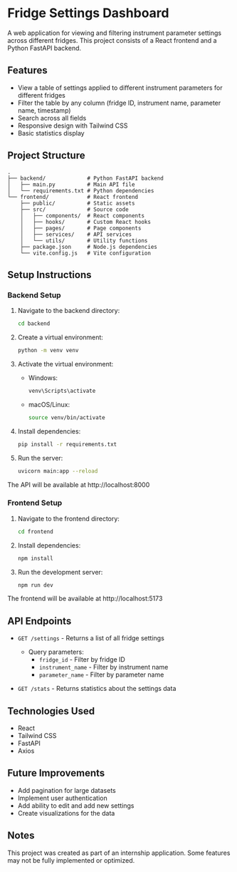# Fridge Settings Dashboard

A web application for viewing and filtering instrument parameter settings across different fridges. This project consists of a React frontend and a Python FastAPI backend.

## Features

- View a table of settings applied to different instrument parameters for different fridges
- Filter the table by any column (fridge ID, instrument name, parameter name, timestamp)
- Search across all fields
- Responsive design with Tailwind CSS
- Basic statistics display

## Project Structure

```
.
├── backend/             # Python FastAPI backend
│   ├── main.py          # Main API file
│   └── requirements.txt # Python dependencies
└── frontend/            # React frontend
    ├── public/          # Static assets
    ├── src/             # Source code
    │   ├── components/  # React components
    │   ├── hooks/       # Custom React hooks
    │   ├── pages/       # Page components
    │   ├── services/    # API services
    │   └── utils/       # Utility functions
    ├── package.json     # Node.js dependencies
    └── vite.config.js   # Vite configuration
```

## Setup Instructions

### Backend Setup

1. Navigate to the backend directory:
   ```bash
   cd backend
   ```

2. Create a virtual environment:
   ```bash
   python -m venv venv
   ```

3. Activate the virtual environment:
   - Windows:
     ```bash
     venv\Scripts\activate
     ```
   - macOS/Linux:
     ```bash
     source venv/bin/activate
     ```

4. Install dependencies:
   ```bash
   pip install -r requirements.txt
   ```

5. Run the server:
   ```bash
   uvicorn main:app --reload
   ```

The API will be available at http://localhost:8000

### Frontend Setup

1. Navigate to the frontend directory:
   ```bash
   cd frontend
   ```

2. Install dependencies:
   ```bash
   npm install
   ```

3. Run the development server:
   ```bash
   npm run dev
   ```

The frontend will be available at http://localhost:5173

## API Endpoints

- `GET /settings` - Returns a list of all fridge settings
  - Query parameters:
    - `fridge_id` - Filter by fridge ID
    - `instrument_name` - Filter by instrument name
    - `parameter_name` - Filter by parameter name

- `GET /stats` - Returns statistics about the settings data

## Technologies Used

- React
- Tailwind CSS
- FastAPI
- Axios

## Future Improvements

- Add pagination for large datasets
- Implement user authentication
- Add ability to edit and add new settings
- Create visualizations for the data

## Notes

This project was created as part of an internship application. Some features may not be fully implemented or optimized. 